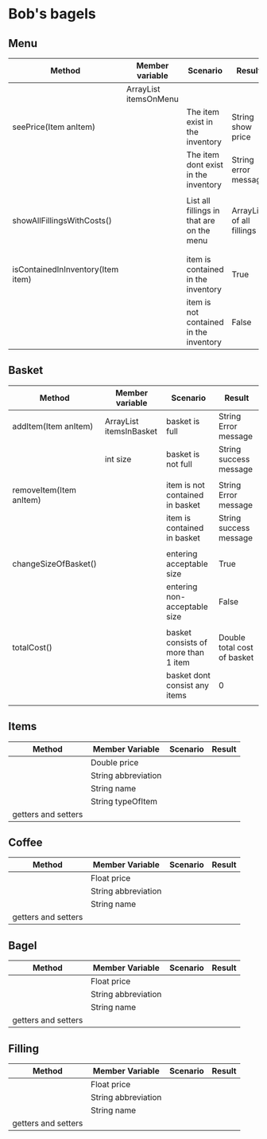 # Bob's bagels

## Menu
| Method                            | Member variable             | Scenario                                  | Result                    |
|-----------------------------------|-----------------------------|-------------------------------------------|---------------------------|
|                                   | ArrayList<item> itemsOnMenu |                                           |                           |
| seePrice(Item anItem)             |                             | The item exist in the inventory           | String show price         |
|                                   |                             | The item dont exist in the inventory      | String error message      |
|                                   |                             |                                           |                           |
| showAllFillingsWithCosts()        |                             | List all fillings in that are on the menu | ArrayList of all fillings |
|                                   |                             |                                           |                           |
|                                   |                             |                                           |                           |
| isContainedInInventory(Item item) |                             | item is contained in the inventory        | True                      |
|                                   |                             | item is not contained in the inventory    | False                     |


## Basket
| Method                  | Member variable               | Scenario                            | Result                      |
|-------------------------|-------------------------------|-------------------------------------|-----------------------------|
| addItem(Item anItem)    | ArrayList<Item> itemsInBasket | basket is full                      | String Error message        |
|                         | int size                      | basket is not full                  | String success message      |
|                         |                               |                                     |                             |
| removeItem(Item anItem) |                               | item is not contained in basket     | String Error message        |
|                         |                               | item is contained in basket         | String success message      |
|                         |                               |                                     |                             |
| changeSizeOfBasket()    |                               | entering acceptable size            | True                        |
|                         |                               | entering non-acceptable size        | False                       |
|                         |                               |                                     |                             |
| totalCost()             |                               | basket consists of more than 1 item | Double total cost of basket |
|                         |                               | basket dont consist any items       | 0                           |
|                         |                               |                                     |                             |


## Items
| Method              | Member Variable     | Scenario | Result |
|---------------------|---------------------|----------|--------|
|                     | Double price        |          |        |
|                     | String abbreviation |          |        |
|                     | String name         |          |        |
|                     | String typeOfItem   |          |        |
| getters and setters |                     |          |        |


## Coffee
| Method              | Member Variable     | Scenario | Result |
|---------------------|---------------------|----------|--------|
|                     | Float price         |          |        |
|                     | String abbreviation |          |        |
|                     | String name         |          |        |
| getters and setters |                     |          |        |


## Bagel
| Method              | Member Variable     | Scenario | Result |
|---------------------|---------------------|----------|--------|
|                     | Float price         |          |        |
|                     | String abbreviation |          |        |
|                     | String name         |          |        |
| getters and setters |                     |          |        |


## Filling
| Method              | Member Variable     | Scenario | Result |
|---------------------|---------------------|----------|--------|
|                     | Float price         |          |        |
|                     | String abbreviation |          |        |
|                     | String name         |          |        |
| getters and setters |                     |          |        |